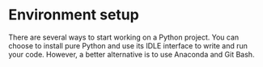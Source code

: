# Environment setup

There are several ways to start working on a Python project. You can choose to install pure Python and use its IDLE interface to write and run your code. However, a better alternative is to use Anaconda and Git Bash.


```{tableofcontents}
```